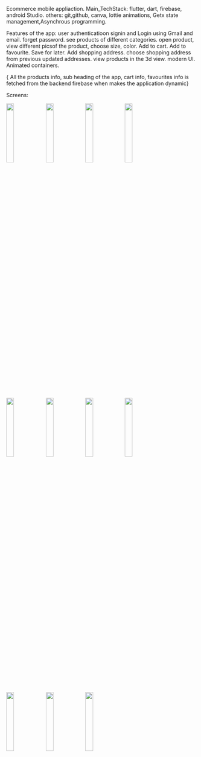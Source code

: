 Ecommerce mobile appliaction.
Main_TechStack: flutter, dart, firebase, android Studio.
others: git,github, canva, lottie animations, Getx state management,Asynchrous programming.

Features of the app:
user authenticatioon
signin and Login  using Gmail and email.
forget password.
see products of different categories.
open product, view different picsof the product, choose size, color.
Add to cart.
Add to favourite.
Save for later.
Add shopping address.
choose shopping address from previous updated addresses.
view products in the 3d view.
modern UI.
Animated containers.

{ All the products info, sub heading of the app, cart info, favourites info is fetched from the backend firebase when makes the application dynamic}


Screens:

<img src="https://github.com/shiv7909/Dorado_/assets/150989624/19166f7c-47f6-4776-b715-845484ac16d7" width="20%" />
<img src="https://github.com/shiv7909/Dorado_/assets/150989624/51d7a4c6-ae30-4add-bb06-ed57560efe1b" width="20%" />
<img src="https://github.com/shiv7909/Dorado_/assets/150989624/14b7e986-f5d0-4bb7-b017-06ab378cb231" width="20%" />
<img src="https://github.com/shiv7909/Dorado_/assets/150989624/71abeb48-7de3-4561-86f7-7d26b1a27bd1" width="20%" />
<img src="https://github.com/shiv7909/Dorado_/assets/150989624/888d72c5-fb75-40c9-bde1-3dd1b34ae95f" width="20%" />
<img src="https://github.com/shiv7909/Dorado_/assets/150989624/67aa70e1-d41f-4b26-81e9-1059914735fa" width="20%" />
<img src="https://github.com/shiv7909/Dorado_/assets/150989624/7f86ae3f-b7ab-4f54-9868-6d469bb2058a" width="20%" />
<img src="https://github.com/shiv7909/Dorado_/assets/150989624/69f6e807-02e6-4168-9fb8-b17f5c649417" width="20%" />
<img src="https://github.com/shiv7909/Dorado_/assets/150989624/2d2e2eb0-3501-4dd3-8683-d68338ac790f" width="20%" />
<img src="https://github.com/shiv7909/Dorado_/assets/150989624/71330f28-5bf1-40e0-820b-7be93991ef58" width="20%" />
<img src="https://github.com/shiv7909/Dorado_/assets/150989624/63074fcd-04c4-4152-884e-78116b37f83f" width="20%" />




